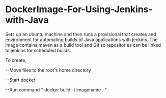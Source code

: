 # DockerImage-For-Using-Jenkins-with-Java
Sets up an ubuntu machine and then runs a provisional that creates and environment for automating builds of Java applications with jenkins.
The image contains maven as a build tool and Git so repositories can be linked to jenkins for scheduled builds.


To create,

--Move files to the root's home directory

--Start docker

--Run command " docker build -t imagename . "

